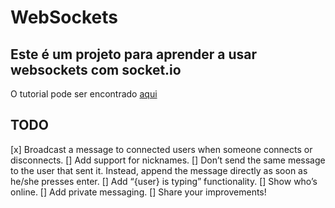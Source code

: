 # WebSockets

## Este é um projeto para aprender a usar websockets com socket.io

O tutorial pode ser encontrado [aqui](https://socket.io/get-started/chat)

## TODO

 [x] Broadcast a message to connected users when someone connects or disconnects.
 [] Add support for nicknames.
 [] Don’t send the same message to the user that sent it. Instead, append the message directly as soon as he/she presses enter.
 [] Add “{user} is typing” functionality.
 [] Show who’s online.
 [] Add private messaging.
 [] Share your improvements!
